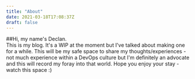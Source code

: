 ```yaml
---
title: "About"
date: 2021-03-18T17:08:37Z
draft: false
---
```

##Hi, my name's Declan.  
This is my blog. It's a WIP at the moment but I've talked about making one for a while. This will be my safe space to share my thoughts/experiences - not much experience within a DevOps culture but I'm definitely an advocate and this will record my foray into that world. Hope you enjoy your stay - watch this space :)
